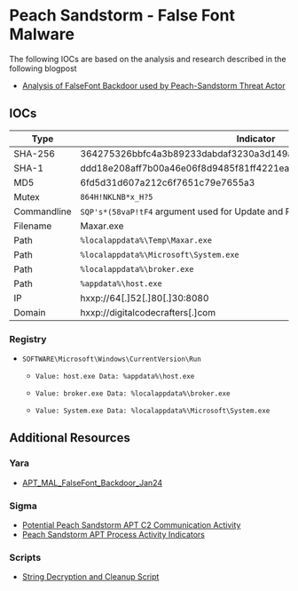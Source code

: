# Peach Sandstorm - False Font Malware

The following IOCs are based on the analysis and research described in the following blogpost

- [Analysis of FalseFont Backdoor used by Peach-Sandstorm Threat Actor](https://www.nextron-systems.com/2024/01/29/analysis-of-falsefont-backdoor-used-by-peach-sandstorm-threat-actor/)

## IOCs
| Type | Indicator |
| ---- | ---- |
| SHA-256 | 364275326bbfc4a3b89233dabdaf3230a3d149ab774678342a40644ad9f8d614 |
| SHA-1 | ddd18e208aff7b00a46e06f8d9485f81ff4221ea |
| MD5 | 6fd5d31d607a212c6f7651c79e7655a3 |
| Mutex | `864H!NKLNB*x_H?5` |
| Commandline | `SQP's*(58vaP!tF4` argument used for Update and Restart |
| Filename | Maxar.exe |
| Path | `%localappdata%\Temp\Maxar.exe` |
| Path | `%localappdata%\Microsoft\System.exe` |
| Path | `%localappdata%\broker.exe` |
| Path | `%appdata%\host.exe` |
| IP | hxxp://64[.]52[.]80[.]30:8080 |
| Domain | hxxp://digitalcodecrafters[.]com |

### Registry 

- `SOFTWARE\Microsoft\Windows\CurrentVersion\Run`

    - `Value: host.exe Data: %appdata%\host.exe`

    - `Value: broker.exe Data: %localappdata%\broker.exe`

    - `Value: System.exe Data: %localappdata%\Microsoft\System.exe`

## Additional Resources

### Yara

- [APT_MAL_FalseFont_Backdoor_Jan24](https://github.com/Neo23x0/signature-base/blob/master/yara/apt_peach_sandstorm.yar)

### Sigma

- [Potential Peach Sandstorm APT C2 Communication Activity](https://github.com/SigmaHQ/sigma/blob/master/rules-emerging-threats/2023/TA/Peach-Sandstorm/proxy_apt_peach_sandstorm_falsefont_backdoor_c2_coms.yml)
- [Peach Sandstorm APT Process Activity Indicators](https://github.com/SigmaHQ/sigma/blob/master/rules-emerging-threats/2023/TA/Peach-Sandstorm/proc_creation_win_apt_peach_sandstorm_indicators.yml)

### Scripts

- [String Decryption and Cleanup Script](https://github.com/NextronSystems/iocs/tree/master/reports/peach_sandstorm_false_font/scripts/)
